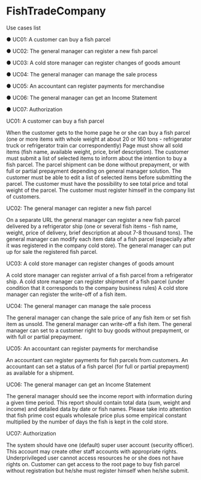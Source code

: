# FishTradeCompany

Use cases list

● UC01: A customer can buy a fish parcel

● UC02: The general manager can register a new fish parcel

● UC03: A cold store manager can register changes of goods amount

● UC04: The general manager can manage the sale process

● UC05: An accountant can register payments for merchandise

● UC06: The general manager can get an Income Statement

● UC07: Authorization


UC01: A customer can buy a fish parcel

When the customer gets to the home page he or she can buy a fish parcel (one or more items with whole weight at about 20 or 160 tons - refrigerator truck or refrigerator train car correspondently)
Page must show all sold items (fish name, available weight, price, brief description).
The customer must submit a list of selected items to inform about the intention to buy a fish parcel. The parcel shipment can be done without prepayment, or with full or partial prepayment depending on general manager solution.
The customer must be able to edit a list of selected items before submitting the parcel.
The customer must have the possibility to see total price and total weight of the parcel.
The customer must register himself in the company list of customers.


UC02: The general manager can register a new fish parcel

On a separate URL the general manager can register a new fish parcel delivered by a refrigerator ship (one or several fish items - fish name, weight, price of delivery, brief description at about 7-8 thousand tons).
The general manager can modify each item data of a fish parcel (especially after it was registered in the company cold store).
The general manager can put up for sale the registered fish parcel.


UC03: A cold store manager can register changes of goods amount

A cold store manager can register arrival of a fish parcel from a refrigerator ship.
A cold store manager can register shipment of a fish parcel (under condition that it corresponds to the company business rules)
A cold store manager can register the write-off of a fish item.


UC04: The general manager can manage the sale process

The general manager can change the sale price of any fish item or set fish item as unsold.
The general manager can write-off a fish item.
The general manager can set to a customer right to buy goods without prepayment, or with full or partial prepayment.


UC05: An accountant can register payments for merchandise

An accountant can register payments for fish parcels from customers.
An accountant can set a status of a fish parcel (for full or partial prepayment) as available for a shipment.


UC06: The general manager can get an Income Statement

The general manager should see the income report with information during a given time period. This report should contain total data (sum, weight and income) and detailed data by date or fish names. Please take into attention that fish prime cost equals wholesale price plus some empirical constant multiplied by the number of days the fish is kept in the cold store.


UC07: Authorization

The system should have one (default) super user account (security officer). This account may create other staff accounts with appropriate rights.
Underprivileged user cannot access resources he or she does not have rights on.
Customer can get access to the root page to buy fish parcel without registration but he/she must register himself when he/she submit.
